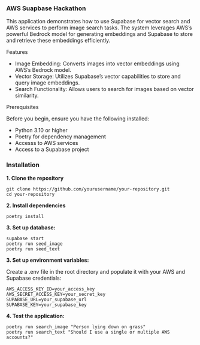 ### AWS Suapbase Hackathon

This application demonstrates how to use Supabase for vector search and AWS services to perform image search tasks. The system leverages AWS’s powerful Bedrock model for generating embeddings and Supabase to store and retrieve these embeddings efficiently.

Features

- Image Embedding: Converts images into vector embeddings using AWS’s Bedrock model.
- Vector Storage: Utilizes Supabase’s vector capabilities to store and query image embeddings.
- Search Functionality: Allows users to search for images based on vector similarity.

Prerequisites

Before you begin, ensure you have the following installed:

- Python 3.10 or higher
- Poetry for dependency management
- Accesss to AWS services
- Access to a Supabase project

### Installation

**1. Clone the repository**

```
git clone https://github.com/yourusername/your-repository.git
cd your-repository
```

**2. Install dependencies**

```
poetry install
```

**3. Set up database:**
```
supabase start
poetry run seed_image
poetry run seed_text
```

**3. Set up environment variables:**

Create a .env file in the root directory and populate it with your AWS and Supabase credentials:
```
AWS_ACCESS_KEY_ID=your_access_key
AWS_SECRET_ACCESS_KEY=your_secret_key
SUPABASE_URL=your_supabase_url
SUPABASE_KEY=your_supabase_key
```

**4. Test the application:**
```
poetry run search_image "Person lying down on grass"
poetry run search_text "Should I use a single or multiple AWS accounts?"
```
